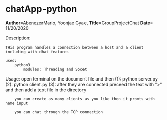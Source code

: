 # chatApp-python
 __Author__=AbenezerMario, Yoonjae Gyae, 
__Title__=GroupProjectChat
__Date__= 11/20/2020

Description: 

	THis program handles a connection between a host and a client including with chat features 

	used: 	
		python3 
	     	modules: Threading and Socet
Usage:
	open terminal on the document file and then 
		(1): python server.py
		(2): python client.py
		(3): after they are connected preceed the text with ">" and then add a text file in the directory

		you can create as many clients as you like then it promts with name input 
		
		you can chat through the TCP connection
